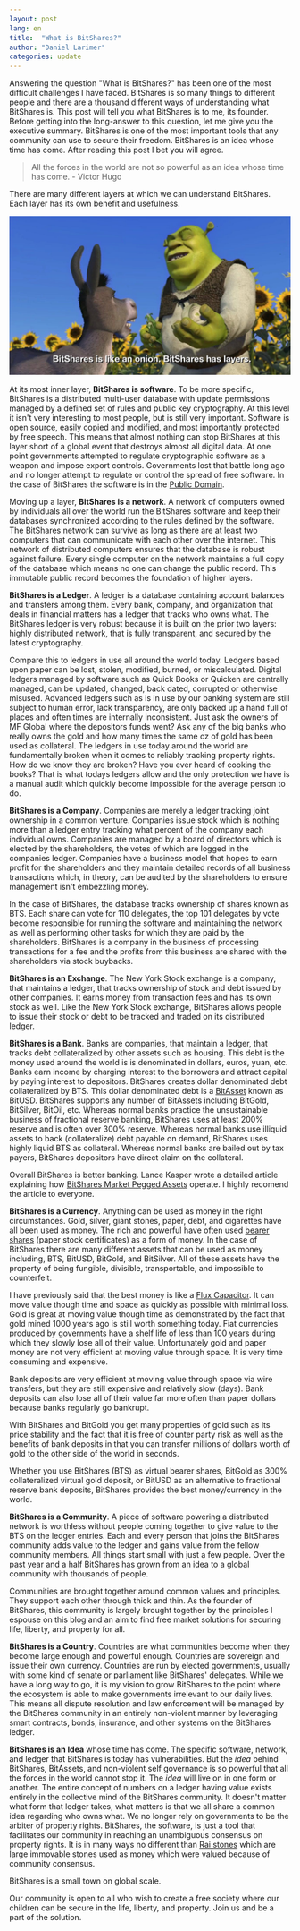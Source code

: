 ```yaml
---
layout: post
lang: en
title:  "What is BitShares?"
author: "Daniel Larimer"
categories: update
---
```


Answering the question "What is BitShares?" has been one of the most difficult challenges I have faced.  BitShares is so many things to different people and there are a thousand different ways of understanding what BitShares is.  This post will tell you what BitShares is to me, its founder.  Before getting into the long-answer to this question, let me give you the executive summary.   BitShares is one of the most important tools that any community can use to secure their freedom.  BitShares is an idea whose time has come. After reading this post I bet you will agree.

  >  All the forces in the world are not so powerful as an idea whose time has come.  - Victor Hugo

There are many different layers at which we can understand BitShares.  Each layer has its own benefit and usefulness. 

![BitShares is like an Onion](/img/BitSharesIsLikeAnOnion.jpg)


At its most inner layer, **BitShares is software**.  To be more specific, BitShares is a distributed multi-user database with update permissions managed by a defined set of rules and public key cryptography.   At this level it isn't very interesting to most people, but is still very important.  Software is open source, easily copied and modified, and most importantly protected by free speech.  This means that almost nothing can stop BitShares at this layer short of a global event that destroys almost all digital data.  At one point governments attempted to regulate cryptographic software as a weapon and impose export controls.  Governments lost that battle long ago and no longer attempt to regulate or control the spread of free software.  In the case of BitShares the software is in the [Public Domain](update/2014/12/17/Why-Public-Domain.html).

Moving up a layer, **BitShares is a network**.  A network of computers owned by individuals all over the world run the BitShares software and keep their databases synchronized according to the rules defined by the software.  The BitShares network can survive as long as there are at least two computers that can communicate with each other over the internet.  This network of distributed computers ensures that the database is robust against failure.  Every single computer on the network maintains a full copy of the database which means no one can change the public record.  This immutable public record becomes the foundation of higher layers.

**BitShares is a Ledger**.  A ledger is a database containing account balances and transfers among them.  Every bank, company, and organization that deals in financial matters has a ledger that tracks who owns what.   The BitShares ledger is very robust because it is built on the prior two layers: highly distributed network, that is fully transparent, and secured by the latest cryptography.   

Compare this to ledgers in use all around the world today.  Ledgers based upon paper can be lost, stolen, modified, burned, or miscalculated.  Digital ledgers managed by software such as Quick Books or Quicken are centrally managed, can be updated, changed, back dated, corrupted or otherwise misused.  Advanced ledgers such as is in use by our banking system are still subject to human error, lack transparency, are only backed up a hand full of places and often times are internally inconsistent.  Just ask the owners of MF Global where the depositors funds went?  Ask any of the big banks who really owns the gold and how many times the same oz of gold has been used as collateral.  The ledgers in use today around the world are fundamentally broken when it comes to reliably tracking property rights.  How do we know they are broken? Have you ever heard of cooking the books?  That is what todays ledgers allow and the only protection we have is a manual audit which quickly become impossible for the average person to do. 

**BitShares is a Company**.  Companies are merely a ledger tracking joint ownership in a common venture.  Companies issue stock which is nothing more than a ledger entry tracking what percent of the company each individual owns.  Companies are managed by a board of directors which is elected by the shareholders, the votes of which are logged in the companies ledger. Companies have a business model that hopes to earn profit for the shareholders and they maintain detailed records of all business transactions which, in theory, can be audited by the shareholders to ensure management isn't embezzling money. 

In the case of BitShares, the database tracks ownership of shares known as BTS.  Each share can vote for 110 delegates, the top 101 delegates by vote become responsible for running the software and maintaining the network as well as performing other tasks for which they are paid by the shareholders.  BitShares is a company in the business of processing transactions for a fee and the profits from this business are shared with the shareholders via stock buybacks. 

**BitShares is an Exchange**.  The New York Stock exchange is a company, that maintains a ledger, that tracks ownership of stock and debt issued by other companies. It earns money from transaction fees and has its own stock as well.   Like the New York Stock exchange, BitShares allows people to issue their stock or debt to be tracked and traded on its distributed ledger.  

**BitShares is a Bank**.  Banks are companies, that maintain a ledger, that tracks debt collateralized by other assets such as housing.  This debt is the money used around the world is is denominated in dollars, euros, yuan, etc.  Banks earn income by charging interest to the borrowers and attract capital by paying interest to depositors.  BitShares creates dollar denominated debt collateralized by BTS.  This dollar denominated debt is a [BitAsset](/article/2014/12/18/What-are-BitShares-Market-Pegged-Assets.html) known as BitUSD.  BitShares supports any number of BitAssets including BitGold, BitSilver, BitOil, etc.  Whereas normal banks practice the unsustainable business of fractional reserve banking, BitShares uses at least 200% reserve and is often over 300% reserve.  Whereas normal banks use illiquid assets to back (collateralize) debt payable on demand, BitShares uses highly liquid BTS as collateral.   Whereas normal banks are bailed out by tax payers, BitShares depositors have direct claim on the collateral.   

Overall BitShares is better banking. Lance Kasper wrote a detailed article explaining how [BitShares Market Pegged Assets](/article/2014/12/18/What-are-BitShares-Market-Pegged-Assets.html) operate.  I highly recomend the article to everyone.

**BitShares is a Currency**.  Anything can be used as money in the right circumstances.  Gold, silver, giant stones, paper, debt, and cigarettes have all been used as money.  The rich and powerful have often used [bearer shares](http://www.investopedia.com/terms/b/bearer_share.asp) (paper stock certificates) as a form of money.  In the case of BitShares there are many different assets that can be used as money including, BTS, BitUSD, BitGold, and BitSilver.   All of these assets have the property of being fungible, divisible, transportable, and impossible to counterfeit.  

I have previously said that the best money is like a [Flux Capacitor](http://www.amazon.com/Back-Future-Capacitor-Replica-Unlimited/dp/B001M5PTQM).  It can move value though time and space as quickly as possible with minimal loss.  Gold is great at moving value though time as demonstrated by the fact that gold mined 1000 years ago is still worth something today.  Fiat currencies produced by governments have a shelf life of less than 100 years during which they slowly lose all of their value.  Unfortunately gold and paper money are not very efficient at moving value through space.  It is very time consuming and expensive.

Bank deposits are very efficient at moving value through space via wire transfers, but they are still expensive and relatively slow (days). Bank deposits can also lose all of their value far more often than paper dollars because banks regularly go bankrupt. 

With BitShares and BitGold you get many properties of gold such as its price stability and the fact that it is free of counter party risk as well as the benefits of bank deposits in that you can transfer millions of dollars worth of gold to the other side of the world in seconds.   

Whether you use BitShares (BTS) as virtual bearer shares, BitGold as 300% collateralized virtual gold deposit, or BitUSD as an alternative to fractional reserve bank deposits, BitShares provides the best money/currency in the world.

**BitShares is a Community**.  A piece of software powering a distributed network is worthless without people coming together to give value to the BTS on the ledger entries.  Each and every person that joins the BitShares community adds value to the ledger and gains value from the fellow community members.   All things start small with just a few people.  Over the past year and a half BitShares has grown from an idea to a global community with thousands of people.  

Communities are brought together around common values and principles.  They support each other through thick and thin.  As the founder of BitShares, this community is largely brought together by the principles I espouse on this blog and an aim to find free market solutions for securing life, liberty, and property for all.

**BitShares is a Country**.  Countries are what communities become when they become large enough and powerful enough.  Countries are sovereign and issue their own currency.  Countries are run by elected governments, usually with some kind of senate or parliament like BitShares' delegates.  While we have a long way to go, it is my vision to grow BitShares to the point where the ecosystem is able to make governments irrelevant to our daily lives.  This means all dispute resolution and law enforcement will be managed by the BitShares community in an entirely non-violent manner by leveraging smart contracts, bonds, insurance, and other systems on the BitShares ledger.

**BitShares is an Idea** whose time has come.  The specific software, network, and ledger that BitShares is today has vulnerabilities.  But the *idea* behind BitShares, BitAssets, and non-violent self governance is so powerful that all the forces in the world cannot stop it.  The *idea* will live on in one form or another.  The entire concept of numbers on a ledger having value exists entirely in the collective mind of the BitShares community.  It doesn't matter what form that ledger takes, what matters is that we all share a common idea regarding who owns what.  We no longer rely on governments to be the arbiter of property rights.  BitShares, the software, is just a tool that facilitates our community in reaching an unambiguous consensus on property rights.  It is in many ways no different than [Rai stones](http://en.wikipedia.org/wiki/Rai_stones) which are large immovable stones used as money which were valued because of community consensus.  

BitShares is a small town on global scale.  

Our community is open to all who wish to create a free society where our children can be secure in the life, liberty, and property.  Join us and be a part of the solution.
